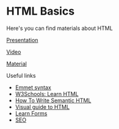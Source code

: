 # HTML Basics

Here's you can find materials about HTML


[Presentation](https://docs.google.com/presentation/d/1_CTnVZPxsScf5MQL8AHTIjUYqn1op-MN9Bmksvz3kEQ/edit?usp=sharing)

[Video](https://drive.google.com/file/d/1qmdpBHw2Btt43fqX8OEKRyRAR58IYGFJ/view?usp=sharing)

[Material](https://docs.google.com/document/d/1E5Ihr2bV3SI3EUyowHKP_KWc2UTwkomvxjfhzhHSlRc/edit?usp=sharing)


Useful links
* [Emmet syntax](https://docs.emmet.io/abbreviations/syntax/)
* [W3Schools: Learn HTML](https://www.w3schools.com/html/html_intro.asp)
* [How To Write Semantic HTML](https://hackernoon.com/how-to-write-semantic-html-dkq3ulo)
* [Visual guide to HTML](https://htmlreference.io/)
* [Learn Forms](https://web.dev/learn/forms/)
* [SEO](https://developers.google.com/search/docs)